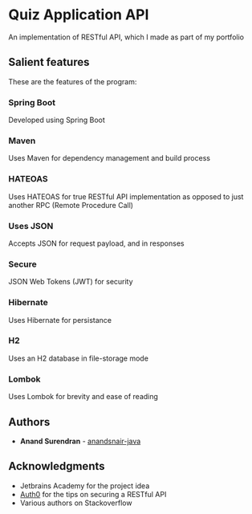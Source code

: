 # Quiz Application API

An implementation of RESTful API, which I made as part of my portfolio

## Salient features

These are the features of the program:

### Spring Boot

Developed using Spring Boot

### Maven

Uses Maven for dependency management and build process

### HATEOAS

Uses HATEOAS for true RESTful API implementation as opposed to just another RPC (Remote Procedure Call)

### Uses JSON

Accepts JSON for request payload, and in responses

### Secure

JSON Web Tokens (JWT) for security

### Hibernate

Uses Hibernate for persistance

### H2

Uses an H2 database in file-storage mode

### Lombok

Uses Lombok for brevity and ease of reading

## Authors

* **Anand Surendran** - [anandsnair-java](https://github.com/anandsnair-java)

## Acknowledgments

* Jetbrains Academy for the project idea
* [Auth0](https://auth0.com/blog/implementing-jwt-authentication-on-spring-boot/#Securing-RESTful-APIs-with-JWTs) for the tips on securing a RESTful API
* Various authors on Stackoverflow

